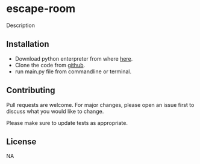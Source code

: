 # escape-room

Description

## Installation

- Download python enterpreter from where [here](https://www.python.org/downloads/).
- Clone the code from [github](https://github.com/aamjad8/escape-room.git).
- run main.py file from commandline or terminal.

## Contributing

Pull requests are welcome. For major changes, please open an issue first
to discuss what you would like to change.

Please make sure to update tests as appropriate.

## License

NA